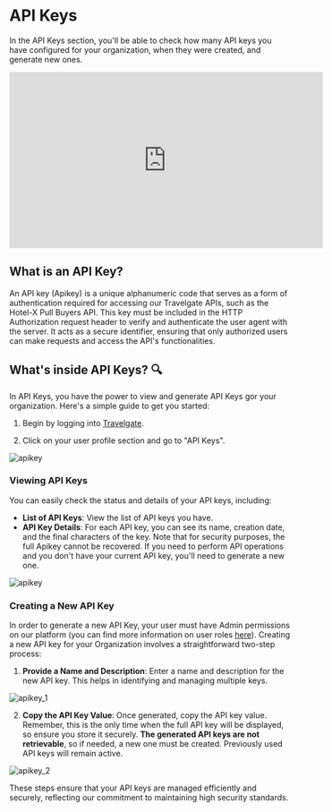 ﻿---
sidebar_position: 5
---

# API Keys

In the API Keys section, you'll be able to check how many API keys you have configured for your organization, when they were created, and generate new ones.

<iframe width="560" height="315" src="https://www.youtube.com/embed/1g-NisQ2IKE?si=UDmuzve3TEkfQlq-" title="YouTube video player" frameborder="0" allow="accelerometer; autoplay; clipboard-write; encrypted-media; gyroscope; picture-in-picture; web-share" referrerpolicy="strict-origin-when-cross-origin" allowfullscreen></iframe>

## What is an API Key?

An API key (Apikey) is a unique alphanumeric code that serves as a form of authentication required for accessing our Travelgate APIs, such as the Hotel-X Pull Buyers API. This key must be included in the HTTP Authorization request header to verify and authenticate the user agent with the server. It acts as a secure identifier, ensuring that only authorized users can make requests and access the API's functionalities.


## What's inside API Keys? 🔍

In API Keys, you have the power to view and generate API Keys gor your organization. Here's a simple guide to get you started:

1. Begin by logging into [Travelgate](https://www.travelgate.com/).

2. Click on your user profile section and go to "API Keys".

![apikey](https://storage.travelgate.com/kbase/apikey_0.png)


### Viewing API Keys

You can easily check the status and details of your API keys, including:

- **List of API Keys**: View the list of API keys you have.
- **API Key Details**: For each API key, you can see its name, creation date, and the final characters of the key. Note that for security purposes, the full Apikey cannot be recovered. If you need to perform API operations and you don't have your current API key, you'll need to generate a new one.

![apikey](https://storage.travelgate.com/kbase/apikey.png)

### Creating a New API Key

In order to generate a new API Key, your user must have Admin permissions on our platform (you can find more information on user roles [here](/kb/account-settings/users-management/how-to-add-manage-users-to-organization)). Creating a new API key for your Organization involves a straightforward two-step process:

1. **Provide a Name and Description**: Enter a name and description for the new API key. This helps in identifying and managing multiple keys.

![apikey_1](https://storage.travelgate.com/kbase/apikey_1.png)

2. **Copy the API Key Value**: Once generated, copy the API key value. Remember, this is the only time when the full API key will be displayed, so ensure you store it securely. **The generated API keys are not retrievable**, so if needed, a new one must be created. Previously used API keys will remain active.

![apikey_2](https://storage.travelgate.com/kbase/apikey_2.png)

These steps ensure that your API keys are managed efficiently and securely, reflecting our commitment to maintaining high security standards.